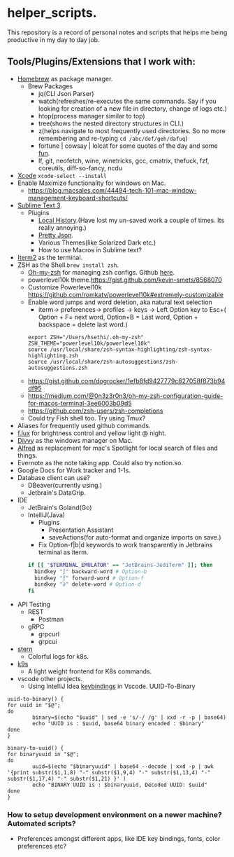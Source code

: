 # helper_scripts.

This repository is a record of personal notes and scripts that helps me being productive in my day to day job.


## Tools/Plugins/Extensions that I work with:
- [Homebrew](https://brew.sh/) as package manager.
  - Brew Packages
    - jq(CLI Json Parser)
    - watch(refreshes/re-executes the same commands. Say if you looking for creation of a new file in directory, change of logs etc.)
    - htop(process manager similar to top)
    - tree(shows the nested directory structures in CLI.)
    - z(helps navigate to most frequently used directories. So no more remembering and re-typing `cd /abc/def/geh/dafuq`)
    - fortune | cowsay | lolcat for some quotes of the day and some [fun](https://github.com/busyloop/lolcat).
    - lf, git, neofetch, wine, winetricks, gcc, cmatrix, thefuck, fzf, coreutils, diff-so-fancy, ncdu
- [Xcode](https://developer.apple.com/xcode/) `xcode-select --install`
- Enable Maximize functionality for windows on Mac.
  - https://blog.macsales.com/44494-tech-101-mac-window-management-keyboard-shortcuts/
- [Sublime Text 3](https://www.sublimetext.com/3).
  - Plugins
    - [Local History](https://packagecontrol.io/packages/Local%20History).(Have lost my un-saved work a couple of times. Its really annoying.)
    - [Pretty Json](https://packagecontrol.io/packages/Pretty%20JSON).
    - Various Themes(like Solarized Dark etc.)
    - How to use Macros in Sublime text?
- [Iterm2](https://www.iterm2.com/) as the terminal.
- ZSH as the Shell.`brew install zsh`.
  - [Oh-my-zsh](https://ohmyz.sh/) for managing zsh configs. Github [here](https://github.com/ohmyzsh/ohmyzsh).
  - powerlevel10k theme.https://gist.github.com/kevin-smets/8568070
  - Customize Powerlevel10k https://github.com/romkatv/powerlevel10k#extremely-customizable
  - Enable word jumps and word deletion, aka natural text selection
    - iterm-> preferences-> profiles -> keys -> Left Option key to Esc+( Option + F= next word, Option+B = Last word, Option + backspace = delete last word.)
    ```
    export ZSH="/Users/hsethi/.oh-my-zsh"
    ZSH_THEME="powerlevel10k/powerlevel10k"
    source /usr/local/share/zsh-syntax-highlighting/zsh-syntax-highlighting.zsh
    source /usr/local/share/zsh-autosuggestions/zsh-autosuggestions.zsh
    ```
  - https://gist.github.com/dogrocker/1efb8fd9427779c827058f873b94df95
  - https://medium.com/@0n3z3r0n3/oh-my-zsh-configuration-guide-for-macos-terminal-3ee6003b09d5
  - https://github.com/zsh-users/zsh-completions
  - Could try Fish shell too. Try using Tmux?
- Aliases for frequently used github commands.
- [f.lux](https://justgetflux.com/) for brightness control and yellow light @ night.
- [Divvy](https://mizage.com/divvy/) as the windows manager on Mac.
- [Alfred](https://www.alfredapp.com/) as replacement for mac's Spotlight for local search of files and things.
- Evernote as the note taking app. Could also try notion.so.
- Google Docs for Work tracker and 1-1s.
- Database client can use?
  - DBeaver(currently using.)
  - Jetbrain's DataGrip.
- IDE
  - JetBrain's Goland(Go)
  - IntelliJ(Java)
    - Plugins
      - Presentation Assistant
      - saveActions(for auto-format and organize imports on save.)
    - Fix Option-f|b|d keywords to work transparently in Jetbrains terminal as iterm.
    ```bash
    if [[ "$TERMINAL_EMULATOR" == "JetBrains-JediTerm" ]]; then
      bindkey "∫" backward-word # Option-b
      bindkey "ƒ" forward-word # Option-f
      bindkey "∂" delete-word # Option-d
    fi
    ```
- API Testing
  - REST
    - Postman
  - gRPC
    - grpcurl
    - grpcui
- [stern](https://github.com/wercker/stern)
  - Colorful logs for k8s.
- [k9s](https://github.com/derailed/k9s)
  - A light weight frontend for K8s commands.
- vscode other projects.
  - Using IntelliJ Idea [keybindings](https://marketplace.visualstudio.com/items?itemName=k--kato.intellij-idea-keybindings) in Vscode. 
UUID-To-Binary
```
uuid-to-binary() {
for uuid in "$@";
do
        binary=$(echo "$uuid" | sed -e 's/-/ /g' | xxd -r -p | base64)
        echo "UUID is : $uuid, base64 binary encoded : $binary"
done
}

binary-to-uuid() {
for binaryuuid in "$@";
do
        uuid=$(echo "$binaryuuid" | base64 --decode | xxd -p | awk '{print substr($1,1,8) "-" substr($1,9,4) "-" substr($1,13,4) "-" substr($1,17,4) "-" substr($1,21) }' )
        echo "BINARY UUID is : $binaryuuid, Decoded UUID: $uuid"
done
}
```

### How to setup development environment on a newer machine? Automated scripts?
- Preferences amongst different apps, like IDE key bindings, fonts, color preferences etc?
